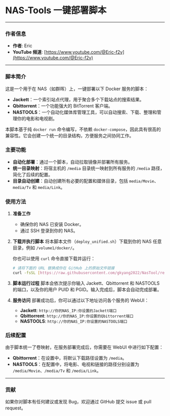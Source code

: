 # NAS-Tools 一键部署脚本

---

### 作者信息

- **作者**: Eric
- **YouTube 频道**: [https://www.youtube.com/@Eric-f2v](https://www.youtube.com/@Eric-f2v)

---

### 脚本简介

这是一个用于在 NAS（如群晖）上，一键部署以下 Docker 服务的脚本：
- **Jackett**：一个索引站点代理，用于聚合多个下载站点的搜索结果。
- **Qbittorrent**：一个功能强大的 BitTorrent 客户端。
- **NASTOOLS**：一个自动化媒体库管理工具，可以自动搜索、下载、整理和管理你的电影和电视剧。

本脚本基于纯 `docker run` 命令编写，不依赖 `docker-compose`，因此具有很高的兼容性。它会创建一个统一的目录结构，方便服务之间协同工作。

### 主要功能

- **自动化部署**：通过一个脚本，自动拉取镜像并部署所有服务。
- **统一目录映射**：将宿主机的 `/media` 目录统一映射到所有服务的 `/media` 路径，简化了后续的配置。
- **目录自动创建**：自动创建所有必要的配置和媒体目录，包括 `media/Movie`、`media/Tv` 和 `media/Link`。

### 使用方法

1.  **准备工作**
    * 确保你的 NAS 已安装 Docker。
    * 通过 SSH 登录到你的 NAS。

2.  **下载并执行脚本**
    将本脚本文件（`deploy_unified.sh`）下载到你的 NAS 任意目录，例如 `/volume1/docker/`。
    
    你也可以使用 `curl` 命令直接下载并运行：

    ```bash
    # 请将下面的 URL 替换成你在 GitHub 上的原始文件链接
    curl -fsSL [https://raw.githubusercontent.com/gkyang2022/NasTool/refs/heads/main/NasTool.sh](https://raw.githubusercontent.com/你的用户名/你的仓库名/main/deploy_unified.sh) | bash
    ```

3.  **脚本运行过程**
    脚本会依次提示你输入 Jackett、Qbittorrent 和 NASTOOLS 的端口，以及你的用户 PUID 和 PGID。输入完成后，脚本会自动完成部署。

4.  **服务访问**
    部署成功后，你可以通过以下地址访问各个服务的 WebUI：
    - **Jackett**: `http://你的NAS_IP:你设置的Jackett端口`
    - **Qbittorrent**: `http://你的NAS_IP:你设置的Qbittorrent端口`
    - **NASTOOLS**: `http://你的NAS_IP:你设置的NASTOOLS端口`

### 后续配置

由于脚本统一了卷映射，在服务部署完成后，你需要在 WebUI 中进行如下配置：
* **Qbittorrent**：在设置中，将默认下载路径设置为 `/media`。
* **NASTOOLS**：在配置中，将电影、电视和链接的路径分别设置为 `/media/Movie`、`/media/Tv` 和 `/media/Link`。

---

### 贡献

如果你对脚本有任何建议或发现 Bug，欢迎通过 GitHub 提交 issue 或 pull request。
